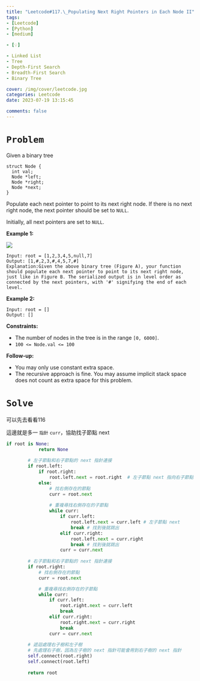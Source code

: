 ```yaml
---
title: "Leetcode#117.\_Populating Next Right Pointers in Each Node II"
tags:
- [Leetcode]
- [Python]
- [medium]

- [💡]

- Linked List
- Tree
- Depth-First Search
- Breadth-First Search
- Binary Tree

cover: /img/cover/leetcode.jpg
categories: Leetcode
date: 2023-07-19 13:15:45

comments: false
---
```


# `Problem`

Given a binary tree

```
struct Node {
  int val;
  Node *left;
  Node *right;
  Node *next;
}

```

Populate each next pointer to point to its next right node. If there is no next right node, the next pointer should be set to `NULL`.

Initially, all next pointers are set to `NULL`.

**Example 1:**

![](https://assets.leetcode.com/uploads/2019/02/15/117_sample.png)

```
Input: root = [1,2,3,4,5,null,7]
Output: [1,#,2,3,#,4,5,7,#]
Explanation:Given the above binary tree (Figure A), your function should populate each next pointer to point to its next right node, just like in Figure B. The serialized output is in level order as connected by the next pointers, with '#' signifying the end of each level.

```

**Example 2:**

```
Input: root = []
Output: []

```

**Constraints:**

- The number of nodes in the tree is in the range `[0, 6000]`.
- `100 <= Node.val <= 100`

**Follow-up:**

- You may only use constant extra space.
- The recursive approach is fine. You may assume implicit stack space does not count as extra space for this problem.

# `Solve`

可以先去看看116

這邊就是多一 `指針` `curr`，協助找子節點 next

```python
if root is None:
            return None
        
        # 左子節點和右子節點的 next 指針連接
        if root.left:
            if root.right:
                root.left.next = root.right  # 左子節點 next 指向右子節點
            else:
                # 找右側存在的節點
                curr = root.next
                
                # 重複尋找右側存在的子節點
                while curr:
                    if curr.left:
                        root.left.next = curr.left # 左子節點 next
                        break # 找到後就跳出
                    elif curr.right:
                        root.left.next = curr.right
                        break # 找到後就跳出
                    curr = curr.next
        
        # 右子節點和右子節點的 next 指針連接
        if root.right:
            # 找右側存在的節點
            curr = root.next

            # 重複尋找右側存在的子節點
            while curr:
                if curr.left:
                    root.right.next = curr.left
                    break
                elif curr.right:
                    root.right.next = curr.right
                    break
                curr = curr.next
        
        # 遞迴處理右子樹和左子樹
        # 先處理右子樹，因為左子樹的 next 指針可能會用到右子樹的 next 指針
        self.connect(root.right)
        self.connect(root.left)
        
        return root
```